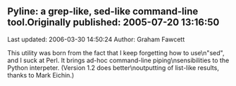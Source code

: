 ## Pyline: a grep-like, sed-like command-line tool.Originally published: 2005-07-20 13:16:50 
Last updated: 2006-03-30 14:50:24 
Author: Graham Fawcett 
 
This utility was born from the fact that I keep forgetting how to use\n"sed", and I suck at Perl. It brings ad-hoc command-line piping\nsensibilities to the Python interpeter. (Version 1.2 does better\noutputting of list-like results, thanks to Mark Eichin.)